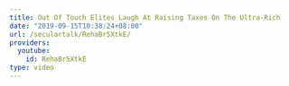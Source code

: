 ```yaml
---
title: Out Of Touch Elites Laugh At Raising Taxes On The Ultra-Rich
date: "2019-09-15T10:38:24+08:00"
url: /seculartalk/RehaBr5XtkE/
providers:
  youtube:
    id: RehaBr5XtkE
type: video
---
```

